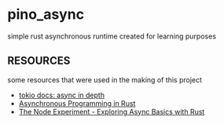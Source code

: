 
# pino_async

simple rust asynchronous runtime created for learning purposes

## RESOURCES

some resources that were used in the making of this project
- [tokio docs: async in depth](https://tokio.rs/tokio/tutorial/async)
- [Asynchronous Programming in Rust](https://rust-lang.github.io/async-book/01_getting_started/01_chapter.html)
- [The Node Experiment - Exploring Async Basics with Rust](https://cfsamson.github.io/book-exploring-async-basics/introduction.html)
